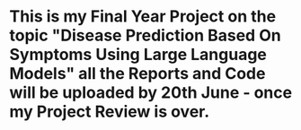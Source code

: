 # This is my Final Year Project on the topic "Disease Prediction Based On Symptoms Using Large Language Models" all the Reports and Code will be uploaded by 20th June - once my Project Review is over.
